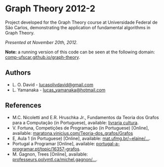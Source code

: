 # Graph Theory 2012-2

Project developed for the Graph Theory course at Universidade Federal de São Carlos,
demonstrating the application of fundamental algorithms in Graph Theory.

*Presented at November 20th, 2012.*

**Note:** a running version of this code can be seen at the following domain:
[comp-ufscar.github.io/graph-theory](http://comp-ufscar.github.io/graph-theory/).

## Authors

* L. O. David - lucasolivdavid@gmail.com
* L. Yamanaka - lucas_yamanaka@hotmail.com

## References

* M.C. Nicoletti and E.R. Hruschka Jr., Fundamentos da Teoria dos Grafos para a Computação (in Portuguese), available: [livraria cultura](http://www.livrariacultura.com.br/p/fundamentos-da-teoria-dos-grafos-para-computacao-2160121).
* V. Fortuna, Competições de Programação (in Portuguese) [Online], available: [maratona.vinicius.com/Teoria-dos_grafos/Grafos](http://maratona.viniciusfortuna.com/Teoria-dos-Grafos/Grafos---Implementa%C3%A7%C3%B5es#TOC-Busca-em-Largura-BFS-)
* E, Aula 1 (in Portuguese) [Online], available: [mat.ufmg.br/~elaine/...](http://mat.ufmg.br/~elaine/Aperfeicoamento/aula01.pdf).
* Portugal a Programar [Online], available: [portugal-a-programar.pt/topic/16357-grafos](http://portugal-a-programar.pt/topic/16357-grafos/).
* M. Gagnon, Trees [Online], available: [professeurs.polymtl.ca/michel.gagnon/...](http://professeurs.polymtl.ca/michel.gagnon/Disciplinas/Bac/Grafos/Arvores/arvores.html#Guloso).
